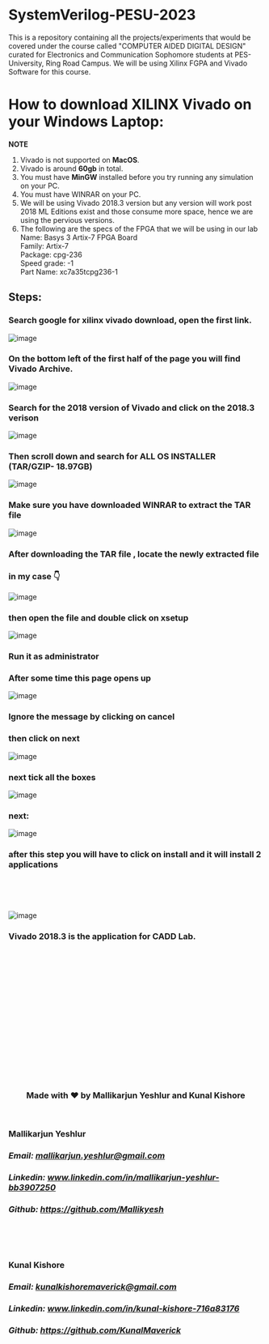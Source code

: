 # SystemVerilog-PESU-2023
This is a repository containing all the projects/experiments that would be covered under the course called "COMPUTER AIDED DIGITAL DESIGN" curated for Electronics and Communication Sophomore students at PES-University, Ring Road Campus. We will be using Xilinx FGPA and Vivado Software for this course.

# How to download **XILINX Vivado** on your Windows Laptop:

**NOTE**
 
1. Vivado is not supported on **MacOS**.
2. Vivado is around **60gb** in total.
3. You must have **MinGW** installed before you try running any simulation on your PC.
4. You must have WINRAR on your PC.
5. We will be using Vivado 2018.3 version but any version will work post 2018 ML Editions exist and those consume more space, hence we are using the pervious versions.
6. The following are the specs of the FPGA that we will be using in our lab <br/>
    Name: Basys 3 Artix-7 FPGA Board <br/>
    Family: Artix-7 <br/>
    Package: cpg-236 <br/>
    Speed grade: -1 <br/>
    Part Name: xc7a35tcpg236-1 <br/>



## Steps:

### Search google for xilinx vivado download, open the first link. 
![image](https://github.com/KunalMaverick/SystemVerilog-PESU-2023/assets/127118191/14309be8-df4e-427c-bf5e-8e9af2d7b529)




### On the bottom left of the first half of the page you will find Vivado Archive.
![image](https://github.com/KunalMaverick/SystemVerilog-PESU-2023/assets/127118191/1e91a924-93c8-4c0c-ad7c-e5b06db21fe9)

### Search for the 2018 version of Vivado and click on the **2018.3** verison
![image](https://github.com/KunalMaverick/SystemVerilog-PESU-2023/assets/127118191/5e2e60b8-38a4-450b-9948-f15bbecd71f0)

### Then scroll down and search for **ALL OS INSTALLER** (TAR/GZIP- 18.97GB)

![image](https://github.com/KunalMaverick/SystemVerilog-PESU-2023/assets/127118191/663a924c-9674-4e5b-8eb9-7e2a4393991d)


### Make sure you have downloaded WINRAR to extract the TAR file

![image](https://github.com/KunalMaverick/SystemVerilog-PESU-2023/assets/127118191/d75019eb-d269-4473-92d2-1217c916d366)

### After downloading the TAR file , locate the newly extracted file

### in my case 👇
![image](https://github.com/KunalMaverick/SystemVerilog-PESU-2023/assets/127118191/6b4fb439-7cc3-4e91-adf8-18cf64ff8f01)

### then open the file and double click on xsetup
![image](https://github.com/KunalMaverick/SystemVerilog-PESU-2023/assets/127118191/6926d58c-b81d-4990-a2b7-1ca269d8de16)

### Run it as administrator

### After some time this page opens up 
![image](https://github.com/KunalMaverick/SystemVerilog-PESU-2023/assets/127118191/04a3caa7-2a60-44fd-ad08-e549950129dc)


### Ignore the message by clicking on cancel
### then click on **next**

![image](https://github.com/KunalMaverick/SystemVerilog-PESU-2023/assets/127118191/3d8eb77d-b2cd-4231-b67a-4d19ffbbe295)


### next tick all the boxes
![image](https://github.com/KunalMaverick/SystemVerilog-PESU-2023/assets/127118191/9fb52d1c-618e-4789-9e9f-3a0e68b11c91)


### next:

![image](https://github.com/KunalMaverick/SystemVerilog-PESU-2023/assets/127118191/2a49fbcd-86c7-4882-8465-a14162b01352)

### after this step you will have to click on install and it will install 2 applications
<br/>
<br/>
<br/>

![image](https://github.com/KunalMaverick/SystemVerilog-PESU-2023/assets/127118191/37247f9c-c66b-42ee-b21c-ff488d5538cd)

### Vivado 2018.3 is the application for CADD Lab.


<br/>
<br/>
<br/>
<br/>
<br/>
<br/>
<br/>
<br/>
<br/>
<br/>
<br/>
<br/>
<br/>
<br/>
<br/>





<h3 align="center"> Made with ❤️ by Mallikarjun Yeshlur and Kunal Kishore </h3> 
<br/>

<h3> Mallikarjun Yeshlur </h3>

### *Email: mallikarjun.yeshlur@gmail.com*  <br/>
### *Linkedin: www.linkedin.com/in/mallikarjun-yeshlur-bb3907250*  <br/>
### *Github: https://github.com/Mallikyesh*  <br/>
<br/>
<br/>
<br/>

<h3> Kunal Kishore </h3> 

### *Email: kunalkishoremaverick@gmail.com*  <br/>
### *Linkedin: www.linkedin.com/in/kunal-kishore-716a83176*  <br/>
### *Github: https://github.com/KunalMaverick*  <br/>













